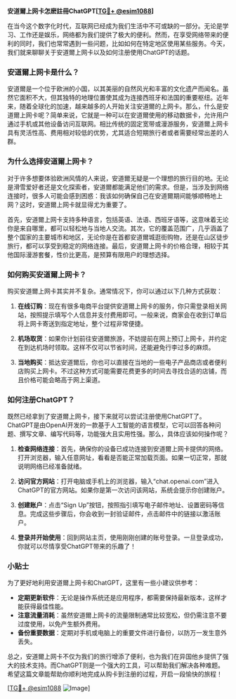 **安道爾上网卡怎麽註冊ChatGPT[[TG💪+ @esim1088](https://t.me/s/esim1088)]**

在当今这个数字化时代，互联网已经成为我们生活中不可或缺的一部分。无论是学习、工作还是娱乐，网络都为我们提供了极大的便利。然而，在享受网络带来的便利的同时，我们也常常遇到一些问题，比如如何在特定地区使用某些服务。今天，我们就来聊聊关于安道爾上网卡以及如何注册使用ChatGPT的话题。

### 安道爾上网卡是什么？

安道爾是一个位于欧洲的小国，以其美丽的自然风光和丰富的文化遗产而闻名。虽然它面积不大，但其独特的地理位置使其成为连接西班牙和法国的重要枢纽。近年来，随着全球化的加速，越来越多的人开始关注安道爾的上网卡。那么，什么是安道爾上网卡呢？简单来说，它就是一种可以在安道爾使用的移动数据卡，允许用户通过手机或其他设备访问互联网。相比传统的固定宽带或漫游服务，安道爾上网卡具有灵活性高、费用相对较低的优势，尤其适合短期旅行者或者需要经常出差的人群。

### 为什么选择安道爾上网卡？

对于许多想要体验欧洲风情的人来说，安道爾无疑是一个理想的旅行目的地。无论是滑雪爱好者还是文化探索者，安道爾都能满足他们的需求。但是，当涉及到网络连接时，很多人可能会感到困惑：我该如何确保自己在安道爾期间能够顺畅地上网？这时，安道爾上网卡就显得尤为重要了。

首先，安道爾上网卡支持多种语言，包括英语、法语、西班牙语等，这意味着无论你是来自哪里，都可以轻松地与当地人交流。其次，它的覆盖范围广，几乎涵盖了整个国家的主要城市和地区，无论你是在首都安道爾城逛街购物，还是在山区徒步旅行，都可以享受到稳定的网络连接。最后，安道爾上网卡的价格合理，相较于其他国际漫游套餐，性价比更高，是预算有限用户的理想选择。

### 如何购买安道爾上网卡？

购买安道爾上网卡其实并不复杂。通常情况下，你可以通过以下几种方式获取：

1. **在线订购**：现在有很多电商平台提供安道爾上网卡的服务，你只需登录相关网站，按照提示填写个人信息并支付费用即可。一般来说，商家会在收到订单后将上网卡寄送到指定地址，整个过程非常便捷。

2. **机场取货**：如果你计划前往安道爾旅游，不妨提前在网上预订上网卡，并约定在到达机场时领取。这样不仅可以节省时间，还能避免行李过多的麻烦。

3. **当地购买**：抵达安道爾后，你也可以直接在当地的一些电子产品商店或者便利店购买上网卡。不过这种方式可能需要花费更多的时间去寻找合适的店铺，而且价格可能会略高于网上渠道。

### 如何注册ChatGPT？

既然已经拿到了安道爾上网卡，接下来就可以尝试注册使用ChatGPT了。ChatGPT是由OpenAI开发的一款基于人工智能的语言模型，它可以回答各种问题、撰写文章、编写代码等，功能强大且实用性强。那么，具体应该如何操作呢？

1. **检查网络连接**：首先，确保你的设备已成功连接到安道爾上网卡提供的网络。打开浏览器，输入任意网址，看看是否能正常加载页面。如果一切正常，那就说明网络已经准备就绪。

2. **访问官方网站**：打开电脑或手机上的浏览器，输入“chat.openai.com”进入ChatGPT的官方网站。如果你是第一次访问该网站，系统会提示你创建账户。

3. **创建账户**：点击“Sign Up”按钮，按照指引填写电子邮件地址、设置密码等信息。完成这些步骤后，你会收到一封验证邮件，点击邮件中的链接以激活账户。

4. **登录并开始使用**：回到网站主页，使用刚刚创建的账号登录。一旦登录成功，你就可以尽情享受ChatGPT带来的乐趣了！

### 小贴士

为了更好地利用安道爾上网卡和ChatGPT，这里有一些小建议供参考：

- **定期更新软件**：无论是操作系统还是应用程序，都需要保持最新版本，这样才能获得最佳性能。
- **注意流量消耗**：虽然安道爾上网卡的流量限制通常比较宽松，但仍需注意不要过度使用，以免产生额外费用。
- **备份重要数据**：定期对手机或电脑上的重要文件进行备份，以防万一发生意外丢失。

总之，安道爾上网卡不仅为我们的旅行增添了便利，也为我们在异国他乡提供了强大的技术支持。而ChatGPT则是一个强大的工具，可以帮助我们解决各种难题。希望这篇文章能帮助你顺利地完成从购卡到注册的过程，开启一段愉快的旅程！

[[TG💪+ @esim1088](https://t.me/s/esim1088) ![Image](https://i.postimg.cc/4NQfJmqS/Snipaste-2025-05-13-00-14-12.png)]
